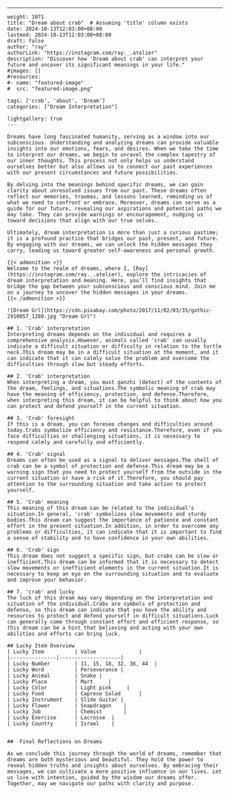 ---
    weight: 1071
    title: "Dream about crab"  # Assuming 'title' column exists
    date: 2024-10-13T12:03:00+08:00
    lastmod: 2024-10-13T12:03:00+08:00
    draft: false
    author: "ray"
    authorLink: "https://instagram.com/ray._.atelier"
    description: "Discover how 'Dream about crab' can interpret your future and uncover its significant meanings in your life."
    #images: []
    #resources:
    #- name: "featured-image"
    #  src: "featured-image.png"
    
    tags: ['crab', 'about', 'Dream']
    categories: ["Dream Interpretation"]
    
    lightgallery: true
    ---
    
    Dreams have long fascinated humanity, serving as a window into our subconscious. Understanding and analyzing dreams can provide valuable insights into our emotions, fears, and desires. When we take the time to interpret our dreams, we begin to unravel the complex tapestry of our inner thoughts. This process not only helps us understand ourselves better but also allows us to connect our past experiences with our present circumstances and future possibilities.
    
    By delving into the meanings behind specific dreams, we can gain clarity about unresolved issues from our past. These dreams often reflect our memories, traumas, and lessons learned, reminding us of what we need to confront or embrace. Moreover, dreams can serve as a guide for our future, revealing our aspirations and potential paths we may take. They can provide warnings or encouragement, nudging us toward decisions that align with our true selves.
    
    Ultimately, dream interpretation is more than just a curious pastime; it is a profound practice that bridges our past, present, and future. By engaging with our dreams, we can unlock the hidden messages they carry, leading us toward greater self-awareness and personal growth.
    
    {{< admonition >}}
    Welcome to the realm of dreams, where I, [Ray](https://instagram.com/ray._.atelier), explore the intricacies of dream interpretation and meaning. Here, you’ll find insights that bridge the gap between your subconscious and conscious mind. Join me on a journey to uncover the hidden messages in your dreams.
    {{< /admonition >}}
    
    ![Dream Grl](https://cdn.pixabay.com/photo/2017/11/02/03/35/gothic-2910057_1280.jpg "Dream Grl")
    
    ## 1. 'Crab' interpretation
    Interpreting dreams depends on the individual and requires a comprehensive analysis.However, animals called 'crab' can usually indicate a difficult situation or difficulty in relation to the turtle neck.This dream may be in a difficult situation at the moment, and it can indicate that it can calmly solve the problem and overcome the difficulties through slow but steady efforts.
    
    ## 2. 'Crab' interpretation
    When interpreting a dream, you must ganzhi (detect) of the contents of the dream, feelings, and situations.The symbolic meaning of crab may have the meaning of efficiency, protection, and defense.Therefore, when interpreting this dream, it can be helpful to think about how you can protect and defend yourself in the current situation.
    
    ## 3. 'Crab' foresight
    If this is a dream, you can foresee changes and difficulties around today.Crabs symbolize efficiency and resistance.Therefore, even if you face difficulties or challenging situations, it is necessary to respond calmly and carefully and efficiently.
    
    ## 4. 'Crab' signal
    Dreams can often be used as a signal to deliver messages.The shell of crab can be a symbol of protection and defense.This dream may be a warning sign that you need to protect yourself from the outside in the current situation or have a risk of it.Therefore, you should pay attention to the surrounding situation and take action to protect yourself.
    
    ## 5. 'Crab' meaning
    This meaning of this dream can be related to the individual's situation.In general, 'crab' symbolizes slow movements and sturdy bodies.This dream can suggest the importance of patience and constant effort in the present situation.In addition, in order to overcome any problems or difficulties, it can indicate that it is important to find a sense of stability and to have confidence in your own abilities.
    
    ## 6. 'Crab' sign
    This dream does not suggest a specific sign, but crabs can be slow or inefficient.This dream can be informed that it is necessary to detect slow movements or inefficient elements in the current situation.It is necessary to keep an eye on the surrounding situation and to evaluate and improve your behavior.
    
    ## 7. 'crab' and lucky
    The luck of this dream may vary depending on the interpretation and situation of the individual.Crabs are symbols of protection and defense, so this dream can indicate that you have the ability and resources to protect and defend yourself in difficult situations.Luck can generally come through constant effort and efficient response, so this dream can be a hint that believing and acting with your own abilities and efforts can bring luck.
    
    ## Lucky Item Overview
    | Lucky Item          | Value              |
    |---------------|--------------------|
    | Lucky Number        | 11, 15, 18, 32, 36, 44  |
    | Lucky Word          | Perseverance |
    | Lucky Animal        | Snake |
    | Lucky Place         | Mart     |
    | Lucky Color         | Light pink     |
    | Lucky Food          | Caprese Salad      |
    | Lucky Instrument    | Slide Guitar |
    | Lucky Flower        | Snapdragon    |
    | Lucky Job           | Chemist       |
    | Lucky Exercise      | Lacrosse  |
    | Lucky Country       | Israel    |
    
    
    ##  Final Reflections on Dreams
    
    As we conclude this journey through the world of dreams, remember that dreams are both mysterious and beautiful. They hold the power to reveal hidden truths and insights about ourselves. By embracing their messages, we can cultivate a more positive influence in our lives. Let us live with intention, guided by the wisdom our dreams offer. Together, may we navigate our paths with clarity and purpose.
    
